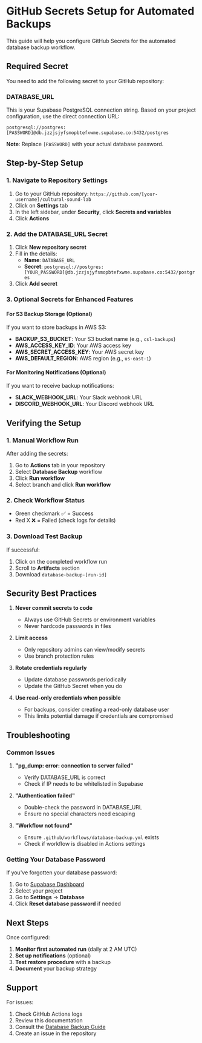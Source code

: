 # GitHub Secrets Setup for Automated Backups

This guide will help you configure GitHub Secrets for the automated database backup workflow.

## Required Secret

You need to add the following secret to your GitHub repository:

### DATABASE_URL

This is your Supabase PostgreSQL connection string. Based on your project configuration, use the direct connection URL:

```
postgresql://postgres:[PASSWORD]@db.jzzjsjyfsmopbtefxwme.supabase.co:5432/postgres
```

**Note**: Replace `[PASSWORD]` with your actual database password.

## Step-by-Step Setup

### 1. Navigate to Repository Settings

1. Go to your GitHub repository: `https://github.com/[your-username]/cultural-sound-lab`
2. Click on **Settings** tab
3. In the left sidebar, under **Security**, click **Secrets and variables**
4. Click **Actions**

### 2. Add the DATABASE_URL Secret

1. Click **New repository secret**
2. Fill in the details:
   - **Name**: `DATABASE_URL`
   - **Secret**: `postgresql://postgres:[YOUR_PASSWORD]@db.jzzjsjyfsmopbtefxwme.supabase.co:5432/postgres`
3. Click **Add secret**

### 3. Optional Secrets for Enhanced Features

#### For S3 Backup Storage (Optional)
If you want to store backups in AWS S3:

- **BACKUP_S3_BUCKET**: Your S3 bucket name (e.g., `csl-backups`)
- **AWS_ACCESS_KEY_ID**: Your AWS access key
- **AWS_SECRET_ACCESS_KEY**: Your AWS secret key
- **AWS_DEFAULT_REGION**: AWS region (e.g., `us-east-1`)

#### For Monitoring Notifications (Optional)
If you want to receive backup notifications:

- **SLACK_WEBHOOK_URL**: Your Slack webhook URL
- **DISCORD_WEBHOOK_URL**: Your Discord webhook URL

## Verifying the Setup

### 1. Manual Workflow Run

After adding the secrets:

1. Go to **Actions** tab in your repository
2. Select **Database Backup** workflow
3. Click **Run workflow**
4. Select branch and click **Run workflow**

### 2. Check Workflow Status

- Green checkmark ✅ = Success
- Red X ❌ = Failed (check logs for details)

### 3. Download Test Backup

If successful:
1. Click on the completed workflow run
2. Scroll to **Artifacts** section
3. Download `database-backup-[run-id]`

## Security Best Practices

1. **Never commit secrets to code**
   - Always use GitHub Secrets or environment variables
   - Never hardcode passwords in files

2. **Limit access**
   - Only repository admins can view/modify secrets
   - Use branch protection rules

3. **Rotate credentials regularly**
   - Update database passwords periodically
   - Update the GitHub Secret when you do

4. **Use read-only credentials when possible**
   - For backups, consider creating a read-only database user
   - This limits potential damage if credentials are compromised

## Troubleshooting

### Common Issues

1. **"pg_dump: error: connection to server failed"**
   - Verify DATABASE_URL is correct
   - Check if IP needs to be whitelisted in Supabase

2. **"Authentication failed"**
   - Double-check the password in DATABASE_URL
   - Ensure no special characters need escaping

3. **"Workflow not found"**
   - Ensure `.github/workflows/database-backup.yml` exists
   - Check if workflow is disabled in Actions settings

### Getting Your Database Password

If you've forgotten your database password:

1. Go to [Supabase Dashboard](https://app.supabase.com)
2. Select your project
3. Go to **Settings** → **Database**
4. Click **Reset database password** if needed

## Next Steps

Once configured:

1. **Monitor first automated run** (daily at 2 AM UTC)
2. **Set up notifications** (optional)
3. **Test restore procedure** with a backup
4. **Document** your backup strategy

## Support

For issues:
1. Check GitHub Actions logs
2. Review this documentation
3. Consult the [Database Backup Guide](./DATABASE_BACKUP_GUIDE.md)
4. Create an issue in the repository